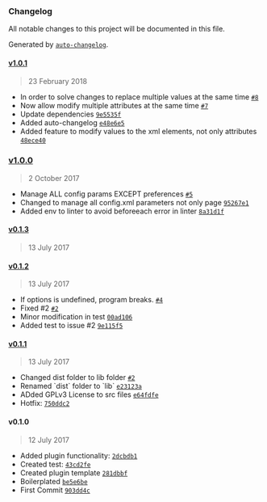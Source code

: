 ### Changelog
All notable changes to this project will be documented in this file.

Generated by [`auto-changelog`](https://github.com/CookPete/auto-changelog).

#### [v1.0.1](https://github.com/michogar/CordovaConfigWebpackPlugin/compare/v1.0.0...v1.0.1)
> 23 February 2018
- In order to solve changes to replace multiple values at the same time [`#8`](https://github.com/michogar/CordovaConfigWebpackPlugin/pull/8)
- Now allow modify multiple attributes at the same time [`#7`](https://github.com/michogar/CordovaConfigWebpackPlugin/issues/7)
- Update dependencies [`9e5535f`](https://github.com/michogar/CordovaConfigWebpackPlugin/commit/9e5535fe030fb829a85c95c75101ba39ec767dab)
- Added auto-changelog [`e48e6e5`](https://github.com/michogar/CordovaConfigWebpackPlugin/commit/e48e6e5f93b2581db3eec260424a7adbae822645)
- Added feature to modify values to the xml elements, not only attributes [`48ece40`](https://github.com/michogar/CordovaConfigWebpackPlugin/commit/48ece4088c51e352f8f7fec47b39519dd8d3b1db)

### [v1.0.0](https://github.com/michogar/CordovaConfigWebpackPlugin/compare/v0.1.3...v1.0.0)
> 2 October 2017
- Manage ALL config params EXCEPT preferences [`#5`](https://github.com/michogar/CordovaConfigWebpackPlugin/pull/5)
- Changed to manage all config.xml parameters not only page [`95267e1`](https://github.com/michogar/CordovaConfigWebpackPlugin/commit/95267e11456649d59a4e5f16df0da1dc2aba00c4)
- Added env to linter to avoid beforeeach error in linter [`8a31d1f`](https://github.com/michogar/CordovaConfigWebpackPlugin/commit/8a31d1f07b28a994419fdd8d2f424e628ed550d9)

#### [v0.1.3](https://github.com/michogar/CordovaConfigWebpackPlugin/compare/v0.1.2...v0.1.3)
> 13 July 2017

#### [v0.1.2](https://github.com/michogar/CordovaConfigWebpackPlugin/compare/v0.1.1...v0.1.2)
> 13 July 2017
- If options is undefined, program breaks. [`#4`](https://github.com/michogar/CordovaConfigWebpackPlugin/pull/4)
- Fixed #2 [`#2`](https://github.com/michogar/CordovaConfigWebpackPlugin/issues/2)
- Minor modification in test [`00ad106`](https://github.com/michogar/CordovaConfigWebpackPlugin/commit/00ad1062a996619f4bf89886f2dff170a0054381)
- Added test to issue #2 [`9e115f5`](https://github.com/michogar/CordovaConfigWebpackPlugin/commit/9e115f5d3d69bdad1861ea4669873c14b6451d7d)

#### [v0.1.1](https://github.com/michogar/CordovaConfigWebpackPlugin/compare/v0.1.0...v0.1.1)
> 13 July 2017
- Changed dist folder to lib folder [`#2`](https://github.com/michogar/CordovaConfigWebpackPlugin/pull/2)
- Renamed &#x60;dist&#x60; folder to &#x60;lib&#x60; [`e23123a`](https://github.com/michogar/CordovaConfigWebpackPlugin/commit/e23123a513e5c2b8592632529ad08c377c29773a)
- ADded GPLv3 License to src files [`e64fdfe`](https://github.com/michogar/CordovaConfigWebpackPlugin/commit/e64fdfefd7d9c837e95b1242d43c067b4b9d4d9b)
- Hotfix: [`750ddc2`](https://github.com/michogar/CordovaConfigWebpackPlugin/commit/750ddc2720cf54109862815bb3a32ec4668609d1)

#### v0.1.0
> 12 July 2017
- Added plugin functionality: [`2dcbdb1`](https://github.com/michogar/CordovaConfigWebpackPlugin/commit/2dcbdb16977761a259dddec8a898af8a02c75727)
- Created test: [`43cd2fe`](https://github.com/michogar/CordovaConfigWebpackPlugin/commit/43cd2fe384811c63c56ee0dd88aee1196affcf6f)
- Created plugin template [`281dbbf`](https://github.com/michogar/CordovaConfigWebpackPlugin/commit/281dbbfd977ef21682ced5f5459fa1225e546a8e)
- Boilerplated [`be5e6be`](https://github.com/michogar/CordovaConfigWebpackPlugin/commit/be5e6be6bc8e682f1d39d242bb8b64c7d69e0fc8)
- First Commit [`903dd4c`](https://github.com/michogar/CordovaConfigWebpackPlugin/commit/903dd4cdeba4b51cee86b70c8036a81f836765dc)

